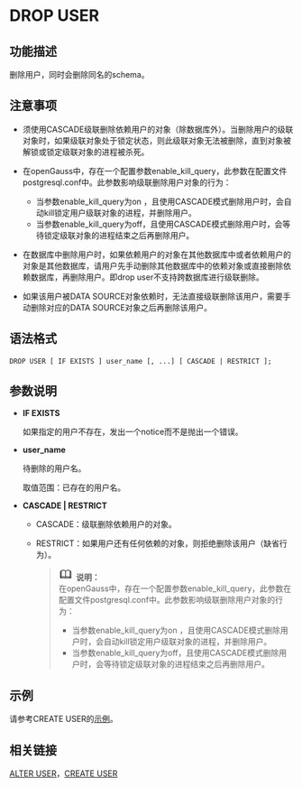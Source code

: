 # DROP USER<a name="ZH-CN_TOPIC_0242370622"></a>

## 功能描述<a name="zh-cn_topic_0237122158_zh-cn_topic_0059778403_sd8f7b55734434619b381d7be49aed2df"></a>

删除用户，同时会删除同名的schema。

## 注意事项<a name="zh-cn_topic_0237122158_zh-cn_topic_0059778403_sa729a691cce1445b9a6f9427a2e19229"></a>

-   须使用CASCADE级联删除依赖用户的对象（除数据库外）。当删除用户的级联对象时，如果级联对象处于锁定状态，则此级联对象无法被删除，直到对象被解锁或锁定级联对象的进程被杀死。
-   在openGauss中，存在一个配置参数enable\_kill\_query，此参数在配置文件postgresql.conf中。此参数影响级联删除用户对象的行为：
    -   当参数enable\_kill\_query为on ，且使用CASCADE模式删除用户时，会自动kill锁定用户级联对象的进程，并删除用户。
    -   当参数enable\_kill\_query为off，且使用CASCADE模式删除用户时，会等待锁定级联对象的进程结束之后再删除用户。

-   在数据库中删除用户时，如果依赖用户的对象在其他数据库中或者依赖用户的对象是其他数据库，请用户先手动删除其他数据库中的依赖对象或直接删除依赖数据库，再删除用户。即drop user不支持跨数据库进行级联删除。
-   如果该用户被DATA SOURCE对象依赖时，无法直接级联删除该用户，需要手动删除对应的DATA SOURCE对象之后再删除该用户。

## 语法格式<a name="zh-cn_topic_0237122158_zh-cn_topic_0059778403_s5d2a1a9a8c0848c5b671e837e381ef36"></a>

```
DROP USER [ IF EXISTS ] user_name [, ...] [ CASCADE | RESTRICT ];
```

## 参数说明<a name="zh-cn_topic_0237122158_zh-cn_topic_0059778403_sc2135a1c06504d25b767b85bdea5c694"></a>

-   **IF EXISTS**

    如果指定的用户不存在，发出一个notice而不是抛出一个错误。

-   **user\_name**

    待删除的用户名。

    取值范围：已存在的用户名。

-   **CASCADE | RESTRICT**
    -   CASCADE：级联删除依赖用户的对象。
    -   RESTRICT：如果用户还有任何依赖的对象，则拒绝删除该用户（缺省行为）。

        >![](public_sys-resources/icon-note.gif) **说明：**   
        >在openGauss中，存在一个配置参数enable\_kill\_query，此参数在配置文件postgresql.conf中。此参数影响级联删除用户对象的行为：  
        >-   当参数enable\_kill\_query为on ，且使用CASCADE模式删除用户时，会自动kill锁定用户级联对象的进程，并删除用户。  
        >-   当参数enable\_kill\_query为off，且使用CASCADE模式删除用户时，会等待锁定级联对象的进程结束之后再删除用户。  



## 示例<a name="zh-cn_topic_0237122158_zh-cn_topic_0059778403_sd583a49fc83b42fd8e73efee55f98ace"></a>

请参考CREATE USER的[示例](CREATE-USER.md#zh-cn_topic_0237122125_zh-cn_topic_0059778166_sfbca773f5bcd4799b3ea668b3eb074fa)。

## 相关链接<a name="zh-cn_topic_0237122158_zh-cn_topic_0059778403_s428358f9df2f458a8d50d103683f7ee0"></a>

[ALTER USER](ALTER-USER.md)，[CREATE USER](CREATE-USER.md)

